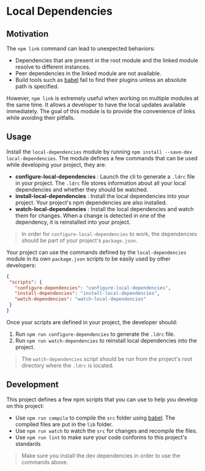 # Local Dependencies

## Motivation

The `npm link` command can lead to unexpected behaviors: 

 - Dependencies that are present in the root module and the linked module resolve to different instances.
 - Peer dependencies in the linked module are not available.
 - Build tools such as [babel](https://babeljs.io/) fail to find their plugins unless an absolute path is specified.
 
However, `npm link` is extremely useful when working on multiple modules at the same time. It allows a developer to have the local updates available immediately. The goal of this module is to provide the convenience of links while avoiding their pitfalls.

## Usage

Install the `local-dependencies` module by running `npm install --save-dev local-dependencies`. The module defines a few commands that can be used while developing your project, they are:
 
 - **configure-local-dependencies** : Launch the cli to generate a `.ldrc` file in your project. The `.ldrc` file stores information about all your local dependencies and whether they should be watched.
 - **install-local-dependencies** : Install the local dependencies into your project. Your project's npm dependencies are also installed.
 - **watch-local-dependencies** : Install the local dependencies and watch them for changes. When a change is detected in one of the dependency, it is reinstalled into your project.
  
> In order for `configure-local-dependencies` to work, the dependencies should be part of your project's `package.json`.
 
Your project can use the commands defined by the `local-dependencies` module in its own `package.json` scripts to be easily used by other developers: 
 
 ```json
{
  "scripts": {
    "configure-dependencies": "configure-local-dependencies",
    "install-dependencies": "install-local-dependencies",
    "watch-dependencies": "watch-local-dependencies"
  }
}
```

Once your scripts are defined in your project, the developer should:

1. Run `npm run configure-dependencies` to generate the `.ldrc` file.
2. Run `npm run watch-dependencies` to reinstall local dependencies into the project.

> The `watch-dependencies` script should be run from the project's root directory where the `.ldrc` is located.

## Development

This project defines a few npm scripts that you can use to help you develop on this project:

 - Use `npm run compile` to compile the `src` folder using [babel](https://babeljs.io/). The compiled files are put in the `lib` folder.
 - Use `npm run watch` to watch the `src` for changes and recompile the files.
 - Use `npm run lint` to make sure your code conforms to this project's standards 

> Make sure you install the dev dependencies in order to use the commands above.



